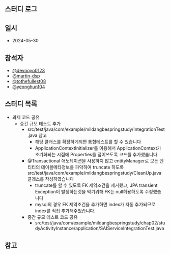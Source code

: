 ## 스터디 로그

## 일시
- 2024-05-30

## 참석자
- [@devnoyo0123](https://github.com/devnoyo0123)
- [@martin-dsp](https://github.com/martin-dsp)
- [@tothefullest08](https://github.com/tothefullest08)
- [@yeonghun104](https://github.com/yeonghun104)

## 스터디 목록
- 과제 코드 공유
  - 중간 규모 테스트 추가
    - src/test/java/com/example/mildangbespringstudy/IntegrationTest.java 참고
      - 해당 클래스를 확장하게되면 통합테스트를 할 수 있습니다
      - ApplicationContextInitializer를 이용해서 ApplicationContext가 초기화되는 시점에 Properties를
      덮어쓰도록 코드를 추가했습니다
    - @Transactional 애노테이션을 사용하지 않고 entityManager로 모든 엔티티의 테이블메타정보를 파악하여
    truncate 하도록 src/test/java/com/example/mildangbespringstudy/CleanUp.java 클래스를 작성하였습니다
      - truncate를 할 수 있도록 FK 제약조건을 제거했고, JPA transient Exception이 발생하는것을 막기위해 FK는 null허용하도록 수정했습니다
      - mysql의 경우 FK 제약조건을 추가하면 index가 자동 추가되므로 index를 직접 추가해주었습니다.
    - 중간 규모 테스트 코드 공유
      - src/test/java/com/example/mildangbespringstudy/chap02/studyActivityInstance/application/SAIServiceIntegrationTest.java

## 참고
